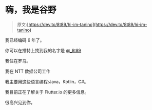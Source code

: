 # 嗨，我是谷野

> 原文:[https://dev.to/8t89/hi-im-tanino](https://dev.to/8t89/hi-im-tanino)

我已经编码 6 年了。

你可以在推特上找到我的名字是 [@_8t89](https://twitter.com/_8t89)

我住在罗马。

我在 NTT 数据公司工作

我主要用这些语言编程:Java，Kotlin，C#。

我目前正在了解关于 Flutter.io 的更多信息。

很高兴见到你。
